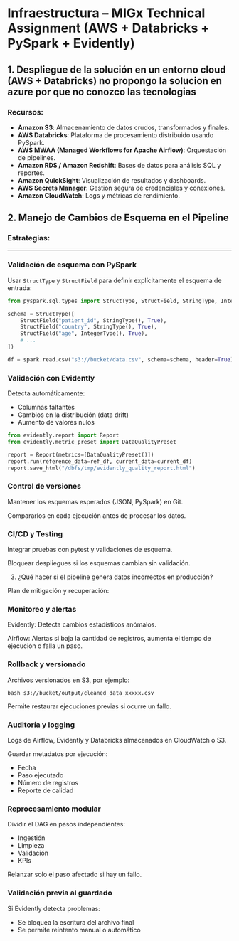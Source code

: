 # Infraestructura – MIGx Technical Assignment (AWS + Databricks + PySpark + Evidently)

## 1. Despliegue de la solución en un entorno cloud (AWS + Databricks) no propongo la solucion en azure por que no conozco las tecnologias

### Recursos:

- **Amazon S3**: Almacenamiento de datos crudos, transformados y finales.
- **AWS Databricks**: Plataforma de procesamiento distribuido usando PySpark.
- **AWS MWAA (Managed Workflows for Apache Airflow)**: Orquestación de pipelines.
- **Amazon RDS / Amazon Redshift**: Bases de datos para análisis SQL y reportes.
- **Amazon QuickSight**: Visualización de resultados y dashboards.
- **AWS Secrets Manager**: Gestión segura de credenciales y conexiones.
- **Amazon CloudWatch**: Logs y métricas de rendimiento.

## 2. Manejo de Cambios de Esquema en el Pipeline

### Estrategias:

---

### Validación de esquema con PySpark

Usar `StructType` y `StructField` para definir explícitamente el esquema de entrada:

```python
from pyspark.sql.types import StructType, StructField, StringType, IntegerType

schema = StructType([
    StructField("patient_id", StringType(), True),
    StructField("country", StringType(), True),
    StructField("age", IntegerType(), True),
    # ...
])

df = spark.read.csv("s3://bucket/data.csv", schema=schema, header=True)
```
### Validación con Evidently

Detecta automáticamente:

* Columnas faltantes
* Cambios en la distribución (data drift)
* Aumento de valores nulos

``` python
from evidently.report import Report
from evidently.metric_preset import DataQualityPreset

report = Report(metrics=[DataQualityPreset()])
report.run(reference_data=ref_df, current_data=current_df)
report.save_html("/dbfs/tmp/evidently_quality_report.html")
```
### Control de versiones

Mantener los esquemas esperados (JSON, PySpark) en Git.

Compararlos en cada ejecución antes de procesar los datos.

###  CI/CD y Testing

Integrar pruebas con pytest y validaciones de esquema.

Bloquear despliegues si los esquemas cambian sin validación.

3. ¿Qué hacer si el pipeline genera datos incorrectos en producción?

Plan de mitigación y recuperación:

###  Monitoreo y alertas

Evidently: Detecta cambios estadísticos anómalos.

Airflow: Alertas si baja la cantidad de registros, aumenta el tiempo de ejecución o falla un paso.

###  Rollback y versionado

Archivos versionados en S3, por ejemplo:

```bash s3://bucket/output/cleaned_data_xxxxx.csv```

Permite restaurar ejecuciones previas si ocurre un fallo.

###  Auditoría y logging

Logs de Airflow, Evidently y Databricks almacenados en CloudWatch o S3.

Guardar metadatos por ejecución:

* Fecha
* Paso ejecutado
* Número de registros
* Reporte de calidad

###  Reprocesamiento modular

Dividir el DAG en pasos independientes:

* Ingestión
* Limpieza
* Validación
* KPIs

Relanzar solo el paso afectado si hay un fallo.

###  Validación previa al guardado

Si Evidently detecta problemas:

* Se bloquea la escritura del archivo final
* Se permite reintento manual o automático
